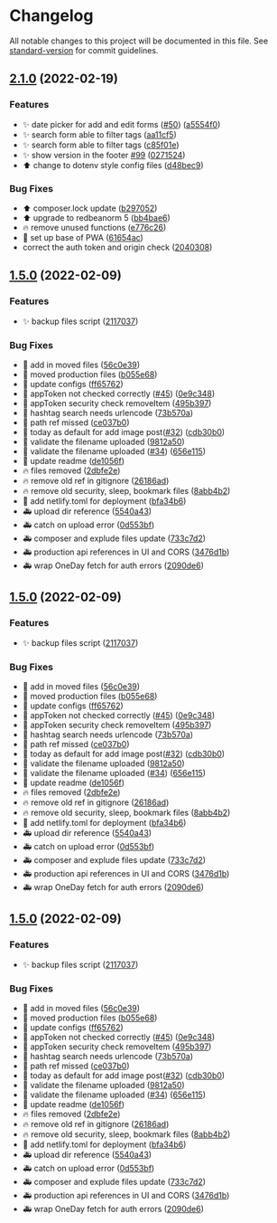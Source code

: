 # Changelog

All notable changes to this project will be documented in this file. See [standard-version](https://github.com/conventional-changelog/standard-version) for commit guidelines.

## [2.1.0](https://github.com/rayjlim/miniblog/compare/v2.0.1...v2.1.0) (2022-02-19)


### Features

* ✨ date picker for add and edit forms ([#50](https://github.com/rayjlim/miniblog/issues/50)) ([a5554f0](https://github.com/rayjlim/miniblog/commit/a5554f04e9ab151b04854003aefe6a958ca7cfd3))
* ✨ search form able to filter tags ([aa11cf5](https://github.com/rayjlim/miniblog/commit/aa11cf5695fbde4709aebc5b2ad33639d3711e9b))
* ✨ search form able to filter tags ([c85f01e](https://github.com/rayjlim/miniblog/commit/c85f01e15628adf07dd9c73722f0648ddc57f254))
* ✨ show version in the footer [#99](https://github.com/rayjlim/miniblog/issues/99) ([0271524](https://github.com/rayjlim/miniblog/commit/0271524e85b823f9b1ba035decde912659f38f5c))
* ⬆️ change to dotenv style config files ([d48bec9](https://github.com/rayjlim/miniblog/commit/d48bec9610f6f7dc079335c07e5fb0b6f81ef6c8))


### Bug Fixes

* ⬆️ composer.lock update ([b297052](https://github.com/rayjlim/miniblog/commit/b2970529462f3c186b419fad29ae0ce6836775c5))
* ⬆️ upgrade to redbeanorm 5 ([bb4bae6](https://github.com/rayjlim/miniblog/commit/bb4bae6b38a7e343d6eaaa74edc213d33f9b0966))
* 🔥 remove unused functions ([e776c26](https://github.com/rayjlim/miniblog/commit/e776c262d2d8f6c59ddeb7f9e8b62cbd7f681820))
* 🚸  set up base of PWA ([61654ac](https://github.com/rayjlim/miniblog/commit/61654acd4efb175cc823c18d85849cb7ce5d91a7))
* correct the auth token and origin check ([2040308](https://github.com/rayjlim/miniblog/commit/2040308c19d1ef37e6f913824eb544342179d06d))

## [1.5.0](https://github.com/rayjlim/miniblog/compare/v1.4.0...v1.5.0) (2022-02-09)


### Features

* ✨ backup files script ([2117037](https://github.com/rayjlim/miniblog/commit/211703713f4715fd336eae7ea8a1abcd2b58d6e4))


### Bug Fixes

* 🎨 add in moved files ([56c0e39](https://github.com/rayjlim/miniblog/commit/56c0e39f87b061de35e64c439bf167043f5d4616))
* 🎨 moved production files ([b055e68](https://github.com/rayjlim/miniblog/commit/b055e68ee037994197b007ac7b4dda32c86d4930))
* 🎨 update configs ([ff65762](https://github.com/rayjlim/miniblog/commit/ff65762b3b382b29887c3b089663e571633e3de8))
* 🐛 appToken not checked correctly ([#45](https://github.com/rayjlim/miniblog/issues/45)) ([0e9c348](https://github.com/rayjlim/miniblog/commit/0e9c34867c45d6ffe9c10e7ac4600c35a22fd077))
* 🐛 appToken security check removeItem ([495b397](https://github.com/rayjlim/miniblog/commit/495b39750ac13c32f3571421d5239f387c190a93))
* 🐛 hashtag search needs urlencode ([73b570a](https://github.com/rayjlim/miniblog/commit/73b570a6a87ee6bc8b1767d0ba6304bdccca4a60))
* 🐛 path ref missed ([ce037b0](https://github.com/rayjlim/miniblog/commit/ce037b057c0566b1e37c54d5209ea5390544e482))
* 🐛 today as default for add image post([#32](https://github.com/rayjlim/miniblog/issues/32)) ([cdb30b0](https://github.com/rayjlim/miniblog/commit/cdb30b0dc90cb88fe7f1b66152359b39ab93df58))
* 🐛 validate the filename uploaded ([9812a50](https://github.com/rayjlim/miniblog/commit/9812a50fad30676c41248aec474d0d8ac2394131))
* 🐛 validate the filename uploaded ([#34](https://github.com/rayjlim/miniblog/issues/34)) ([656e115](https://github.com/rayjlim/miniblog/commit/656e115b046a82accd71515bf3162c479ab4d1d6))
* 📝 update readme ([de1056f](https://github.com/rayjlim/miniblog/commit/de1056fa5d7ad469d9a0b5adb58eaa5aaf243eb1))
* 🔥 files removed ([2dbfe2e](https://github.com/rayjlim/miniblog/commit/2dbfe2edcdd4a9f5f6ec863e242b5e3002c9ff91))
* 🔥 remove old ref in gitignore ([26186ad](https://github.com/rayjlim/miniblog/commit/26186ad0eb4691129a0784755ddf0475e21c4f1c))
* 🔥 remove old security, sleep, bookmark files ([8abb4b2](https://github.com/rayjlim/miniblog/commit/8abb4b2cc7132afcb109f36181cd2873552b76e1))
* 🚀 add netlify.toml for deployment ([bfa34b6](https://github.com/rayjlim/miniblog/commit/bfa34b661e7c00e97bb9053a48f2e0649cfd3779))
* 🚑  upload dir reference ([5540a43](https://github.com/rayjlim/miniblog/commit/5540a431d6323cbf709c71e81df7b1009abdc3bd))
* 🚑 catch on upload error ([0d553bf](https://github.com/rayjlim/miniblog/commit/0d553bfb5eca9379ff7b3c5b0efaad0b5829a2b1))
* 🚑 composer and explude files update ([733c7d2](https://github.com/rayjlim/miniblog/commit/733c7d255f607c35db847238b825f072ed39e560))
* 🚑 production api references in UI and CORS ([3476d1b](https://github.com/rayjlim/miniblog/commit/3476d1b13e635ee8ea9a56b172c8b26bb8a21fbf))
* 🚑 wrap OneDay fetch for auth errors ([2090de6](https://github.com/rayjlim/miniblog/commit/2090de611e117e078c646504699a72014fc43066))

## [1.5.0](https://github.com/rayjlim/miniblog/compare/v1.4.0...v1.5.0) (2022-02-09)


### Features

* ✨ backup files script ([2117037](https://github.com/rayjlim/miniblog/commit/211703713f4715fd336eae7ea8a1abcd2b58d6e4))


### Bug Fixes

* 🎨 add in moved files ([56c0e39](https://github.com/rayjlim/miniblog/commit/56c0e39f87b061de35e64c439bf167043f5d4616))
* 🎨 moved production files ([b055e68](https://github.com/rayjlim/miniblog/commit/b055e68ee037994197b007ac7b4dda32c86d4930))
* 🎨 update configs ([ff65762](https://github.com/rayjlim/miniblog/commit/ff65762b3b382b29887c3b089663e571633e3de8))
* 🐛 appToken not checked correctly ([#45](https://github.com/rayjlim/miniblog/issues/45)) ([0e9c348](https://github.com/rayjlim/miniblog/commit/0e9c34867c45d6ffe9c10e7ac4600c35a22fd077))
* 🐛 appToken security check removeItem ([495b397](https://github.com/rayjlim/miniblog/commit/495b39750ac13c32f3571421d5239f387c190a93))
* 🐛 hashtag search needs urlencode ([73b570a](https://github.com/rayjlim/miniblog/commit/73b570a6a87ee6bc8b1767d0ba6304bdccca4a60))
* 🐛 path ref missed ([ce037b0](https://github.com/rayjlim/miniblog/commit/ce037b057c0566b1e37c54d5209ea5390544e482))
* 🐛 today as default for add image post([#32](https://github.com/rayjlim/miniblog/issues/32)) ([cdb30b0](https://github.com/rayjlim/miniblog/commit/cdb30b0dc90cb88fe7f1b66152359b39ab93df58))
* 🐛 validate the filename uploaded ([9812a50](https://github.com/rayjlim/miniblog/commit/9812a50fad30676c41248aec474d0d8ac2394131))
* 🐛 validate the filename uploaded ([#34](https://github.com/rayjlim/miniblog/issues/34)) ([656e115](https://github.com/rayjlim/miniblog/commit/656e115b046a82accd71515bf3162c479ab4d1d6))
* 📝 update readme ([de1056f](https://github.com/rayjlim/miniblog/commit/de1056fa5d7ad469d9a0b5adb58eaa5aaf243eb1))
* 🔥 files removed ([2dbfe2e](https://github.com/rayjlim/miniblog/commit/2dbfe2edcdd4a9f5f6ec863e242b5e3002c9ff91))
* 🔥 remove old ref in gitignore ([26186ad](https://github.com/rayjlim/miniblog/commit/26186ad0eb4691129a0784755ddf0475e21c4f1c))
* 🔥 remove old security, sleep, bookmark files ([8abb4b2](https://github.com/rayjlim/miniblog/commit/8abb4b2cc7132afcb109f36181cd2873552b76e1))
* 🚀 add netlify.toml for deployment ([bfa34b6](https://github.com/rayjlim/miniblog/commit/bfa34b661e7c00e97bb9053a48f2e0649cfd3779))
* 🚑  upload dir reference ([5540a43](https://github.com/rayjlim/miniblog/commit/5540a431d6323cbf709c71e81df7b1009abdc3bd))
* 🚑 catch on upload error ([0d553bf](https://github.com/rayjlim/miniblog/commit/0d553bfb5eca9379ff7b3c5b0efaad0b5829a2b1))
* 🚑 composer and explude files update ([733c7d2](https://github.com/rayjlim/miniblog/commit/733c7d255f607c35db847238b825f072ed39e560))
* 🚑 production api references in UI and CORS ([3476d1b](https://github.com/rayjlim/miniblog/commit/3476d1b13e635ee8ea9a56b172c8b26bb8a21fbf))
* 🚑 wrap OneDay fetch for auth errors ([2090de6](https://github.com/rayjlim/miniblog/commit/2090de611e117e078c646504699a72014fc43066))

## [1.5.0](https://github.com/rayjlim/miniblog/compare/v1.4.0...v1.5.0) (2022-02-09)


### Features

* ✨ backup files script ([2117037](https://github.com/rayjlim/miniblog/commit/211703713f4715fd336eae7ea8a1abcd2b58d6e4))


### Bug Fixes

* 🎨 add in moved files ([56c0e39](https://github.com/rayjlim/miniblog/commit/56c0e39f87b061de35e64c439bf167043f5d4616))
* 🎨 moved production files ([b055e68](https://github.com/rayjlim/miniblog/commit/b055e68ee037994197b007ac7b4dda32c86d4930))
* 🎨 update configs ([ff65762](https://github.com/rayjlim/miniblog/commit/ff65762b3b382b29887c3b089663e571633e3de8))
* 🐛 appToken not checked correctly ([#45](https://github.com/rayjlim/miniblog/issues/45)) ([0e9c348](https://github.com/rayjlim/miniblog/commit/0e9c34867c45d6ffe9c10e7ac4600c35a22fd077))
* 🐛 appToken security check removeItem ([495b397](https://github.com/rayjlim/miniblog/commit/495b39750ac13c32f3571421d5239f387c190a93))
* 🐛 hashtag search needs urlencode ([73b570a](https://github.com/rayjlim/miniblog/commit/73b570a6a87ee6bc8b1767d0ba6304bdccca4a60))
* 🐛 path ref missed ([ce037b0](https://github.com/rayjlim/miniblog/commit/ce037b057c0566b1e37c54d5209ea5390544e482))
* 🐛 today as default for add image post([#32](https://github.com/rayjlim/miniblog/issues/32)) ([cdb30b0](https://github.com/rayjlim/miniblog/commit/cdb30b0dc90cb88fe7f1b66152359b39ab93df58))
* 🐛 validate the filename uploaded ([9812a50](https://github.com/rayjlim/miniblog/commit/9812a50fad30676c41248aec474d0d8ac2394131))
* 🐛 validate the filename uploaded ([#34](https://github.com/rayjlim/miniblog/issues/34)) ([656e115](https://github.com/rayjlim/miniblog/commit/656e115b046a82accd71515bf3162c479ab4d1d6))
* 📝 update readme ([de1056f](https://github.com/rayjlim/miniblog/commit/de1056fa5d7ad469d9a0b5adb58eaa5aaf243eb1))
* 🔥 files removed ([2dbfe2e](https://github.com/rayjlim/miniblog/commit/2dbfe2edcdd4a9f5f6ec863e242b5e3002c9ff91))
* 🔥 remove old ref in gitignore ([26186ad](https://github.com/rayjlim/miniblog/commit/26186ad0eb4691129a0784755ddf0475e21c4f1c))
* 🔥 remove old security, sleep, bookmark files ([8abb4b2](https://github.com/rayjlim/miniblog/commit/8abb4b2cc7132afcb109f36181cd2873552b76e1))
* 🚀 add netlify.toml for deployment ([bfa34b6](https://github.com/rayjlim/miniblog/commit/bfa34b661e7c00e97bb9053a48f2e0649cfd3779))
* 🚑  upload dir reference ([5540a43](https://github.com/rayjlim/miniblog/commit/5540a431d6323cbf709c71e81df7b1009abdc3bd))
* 🚑 catch on upload error ([0d553bf](https://github.com/rayjlim/miniblog/commit/0d553bfb5eca9379ff7b3c5b0efaad0b5829a2b1))
* 🚑 composer and explude files update ([733c7d2](https://github.com/rayjlim/miniblog/commit/733c7d255f607c35db847238b825f072ed39e560))
* 🚑 production api references in UI and CORS ([3476d1b](https://github.com/rayjlim/miniblog/commit/3476d1b13e635ee8ea9a56b172c8b26bb8a21fbf))
* 🚑 wrap OneDay fetch for auth errors ([2090de6](https://github.com/rayjlim/miniblog/commit/2090de611e117e078c646504699a72014fc43066))
